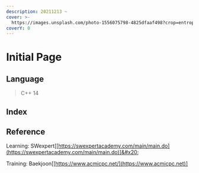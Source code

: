 ```yaml
---
description: 20211213 ~
cover: >-
  https://images.unsplash.com/photo-1556075798-4825dfaaf498?crop=entropy&cs=srgb&fm=jpg&ixid=MnwxOTcwMjR8MHwxfHNlYXJjaHwyfHxsb2dpY3xlbnwwfHx8fDE2MzkxMTM0OTY&ixlib=rb-1.2.1&q=85
coverY: 0
---
```


# Initial Page

## Language

> C++ 14

## Index



## Reference

Learning: SWexpert\[[https://swexpertacademy.com/main/main.do](https://swexpertacademy.com/main/main.do)]&#x20;

Training: Baekjoon\[[https://www.acmicpc.net/](https://www.acmicpc.net)]
